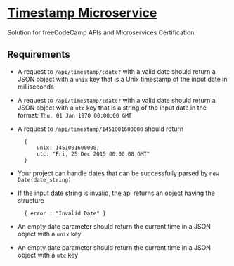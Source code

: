 # [Timestamp Microservice](https://www.freecodecamp.org/learn/apis-and-microservices/apis-and-microservices-projects/timestamp-microservice)

Solution for freeCodeCamp APIs and Microservices Certification

## Requirements

-   A request to `/api/timestamp/:date?` with a valid date should return a JSON object with a `unix` key that is a Unix timestamp of the input date in milliseconds

-   A request to `/api/timestamp/:date?` with a valid date should return a JSON object with a `utc` key that is a string of the input date in the format: `Thu, 01 Jan 1970 00:00:00 GMT`

-   A request to `/api/timestamp/1451001600000` should return

          {
              unix: 1451001600000,
              utc: "Fri, 25 Dec 2015 00:00:00 GMT"
          }

-   Your project can handle dates that can be successfully parsed by `new Date(date_string)`

-   If the input date string is invalid, the api returns an object having the structure

          { error : "Invalid Date" }

-   An empty date parameter should return the current time in a JSON object with a `unix` key

-   An empty date parameter should return the current time in a JSON object with a `utc` key
